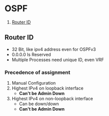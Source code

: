 # OSPF

1. [Router ID](#router-id)

## Router ID

* 32 Bit, like ipv4 address even for OSPFv3
* 0.0.0.0 Is Reserved
* Multiple Processes need unique ID, even VRF

### Precedence of assignment
1. Manual Configuration
2. Highest IPv4 on loopback interface
    * **Can't be Admin Down**
3. Highest IPv4 on non-loopback interface
    * Can be down/down
    * **Can't be Admin Down**